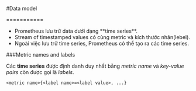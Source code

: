 #Data model

===========

<ul>
<li> Prometheus lưu trữ data dưới dạng **time series**. 
<li> Stream of timestamped values có cùng metric và kích thước nhãn(lebel). 
<li> Ngoài việc lưu trữ time series, Prometheus có thể tạo ra các time series. 
</ul>

###Metric names and labels

Các **time series** được định danh duy nhất bằng *metric name* và *key-value pairs* còn được gọi là *labels*. 

`<metric name>{<label name>=<label value>, ...}`